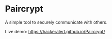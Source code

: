 # Paircrypt
A simple tool to securely communicate with others.

Live demo: https://hackeralert.github.io/Paircrypt/
